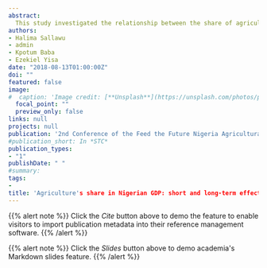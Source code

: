```yaml
---
abstract:
  This study investigated the relationship between the share of agriculture in GDP and some socio-economic and climate variables using ARMA, ARDL and structural change estimation in R. The data, covering the period 1960-2016, were obtained from various secondary sources, including CBN, WDI, FAOSTAT and NiMet. The results indicated that Nigerian population is on a very rapid rise while GDP is showing a decline. The trend of the other variables included shows slow decline or rise. The forecast to 2030 and beyond shows that only population and aquaculture will continue to rise. However, lagged values of agricultural GDP, CO2 emission and the difference between maximum and minimum temperature significantly and positively affected GDP at 1% level while differences between maximum and minimum temperature significantly and negatively affected GDP at 5% level. In the short-term, population and L(coint) are negatively significant (p=0) while the difference between maximum and minimum temperature negatively affected share of agriculture in GDP at 1% level of significance. In the long-term, CO2 emission and population positively (p=0) affected the share of agriculture in GDP while arable land, cereal yield and aquaculture negatively (p=0) affected the share of agriculture in GDP determining four structural breaks in GDP since 1960. Although, the results implied mixed effects of climate change, it is important for Nigeria to critically look at the frequent changes in policy, negative effects of aquaculture on GDP which might be as a result of shift of mobile resources from main sector as well as the involvement of non-experts in formulating agricultural policies for Nigeria.
authors:
- Halima Sallawu
- admin
- Kpotum Baba
- Ezekiel Yisa
date: "2018-08-13T01:00:00Z"
doi: ""
featured: false
image:
#  caption: 'Image credit: [**Unsplash**](https://unsplash.com/photos/pLCdAaMFLTE)'
  focal_point: ""
  preview_only: false
links: null
projects: null
publication: '2nd Conference of the Feed the Future Nigeria Agricultural Policy Project held at Transcorp Hilton Hotel, Abuja, Nigeria 13-16 August'
#publication_short: In *STC*
publication_types:
- "1"
publishDate: " "
#summary: 
tags:
- 
title: 'Agriculture's share in Nigerian GDP: short and long-term effects of climate change and arable land availability'
---
```


{{% alert note %}}
Click the *Cite* button above to demo the feature to enable visitors to import publication metadata into their reference management software.
{{% /alert %}}

{{% alert note %}}
Click the *Slides* button above to demo academia's Markdown slides feature.
{{% /alert %}}
